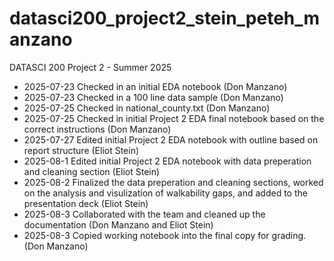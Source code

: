 # datasci200_project2_stein_peteh_manzano
DATASCI 200 Project 2 - Summer 2025

- 2025-07-23 Checked in an initial EDA notebook (Don Manzano)
- 2025-07-23 Checked in a 100 line data sample (Don Manzano)
- 2025-07-25 Checked in national_county.txt (Don Manzano)
- 2025-07-25 Checked in initial Project 2 EDA final notebook based on the correct instructions (Don Manzano) 
- 2025-07-27 Edited initial Project 2 EDA notebook with outline based on report structure (Eliot Stein)
- 2025-08-1 Edited initial Project 2 EDA notebook with data preperation and cleaning section  (Eliot Stein)
- 2025-08-2 Finalized the data preperation and cleaning sections, worked on the analysis and visulization of walkability gaps, and added to the presentation deck (Eliot Stein)
- 2025-08-3 Collaborated with the team and cleaned up the documentation (Don Manzano and Eliot Stein)
- 2025-08-3 Copied working notebook into the final copy for grading. (Don Manzano)
